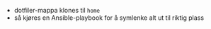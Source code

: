 - dotfiler-mappa klones til `home`
- så kjøres en Ansible-playbook for å symlenke alt ut til riktig plass
